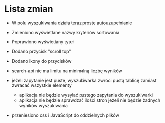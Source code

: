 # Lista zmian

- W polu wyszukiwania działa teraz proste autouzupełnianie
- Zmieniono wyświetlane nazwy kryteriów sortowania
- Poprawiono wyświetlany tytuł
- Dodano przycisk "scroll top"
- Dodano ikony do przycisków

- search-api nie ma limitu na minimalną liczbę wyników
- jeżeli zapytanie jest puste, wyszukiwarka zwróci pustą tablicę zamiast zwracać wszystkie elementy
	- aplikacja nie będzie wysyłać pustego zapytania do wyszukiwarki
	- aplikacja nie będzie sprawdzać ilości stron jeżeli nie będzie żadnych wyników wyszukiwania
- przeniesiono css i JavaScript do oddzielnych plików